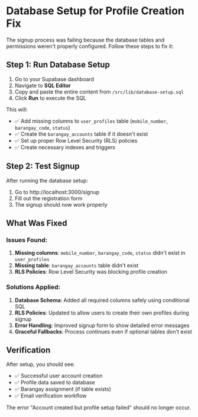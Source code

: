 # Database Setup for Profile Creation Fix

The signup process was failing because the database tables and permissions weren't properly configured. Follow these steps to fix it:

## Step 1: Run Database Setup

1. Go to your Supabase dashboard
2. Navigate to **SQL Editor**
3. Copy and paste the entire content from `/src/lib/database-setup.sql`
4. Click **Run** to execute the SQL

This will:
- ✅ Add missing columns to `user_profiles` table (`mobile_number`, `barangay_code`, `status`)
- ✅ Create the `barangay_accounts` table if it doesn't exist
- ✅ Set up proper Row Level Security (RLS) policies
- ✅ Create necessary indexes and triggers

## Step 2: Test Signup

After running the database setup:

1. Go to http://localhost:3000/signup
2. Fill out the registration form
3. The signup should now work properly

## What Was Fixed

### Issues Found:
1. **Missing columns**: `mobile_number`, `barangay_code`, `status` didn't exist in `user_profiles`
2. **Missing table**: `barangay_accounts` table didn't exist
3. **RLS Policies**: Row Level Security was blocking profile creation

### Solutions Applied:
1. **Database Schema**: Added all required columns safely using conditional SQL
2. **RLS Policies**: Updated to allow users to create their own profiles during signup
3. **Error Handling**: Improved signup form to show detailed error messages
4. **Graceful Fallbacks**: Process continues even if optional tables don't exist

## Verification

After setup, you should see:
- ✅ Successful user account creation
- ✅ Profile data saved to database
- ✅ Barangay assignment (if table exists)
- ✅ Email verification workflow

The error "Account created but profile setup failed" should no longer occur.